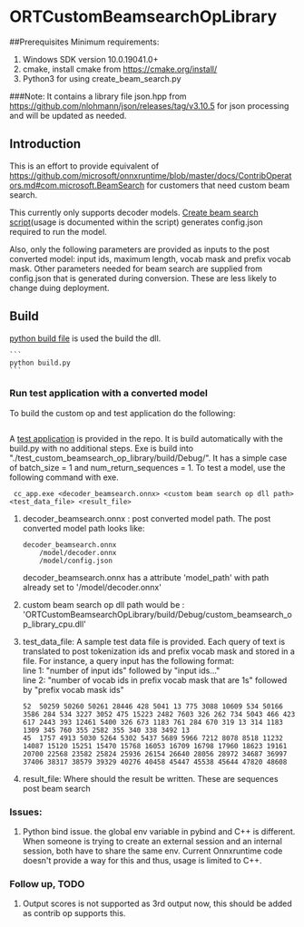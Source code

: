 # ORTCustomBeamsearchOpLibrary

##Prerequisites
Minimum requirements:
1. Windows SDK version 10.0.19041.0+
2. cmake, install cmake from https://cmake.org/install/
3. Python3 for using create_beam_search.py

###Note:
It contains a library file json.hpp from https://github.com/nlohmann/json/releases/tag/v3.10.5 for json processing and will be updated as needed.


## Introduction
This is an effort to provide equivalent of https://github.com/microsoft/onnxruntime/blob/master/docs/ContribOperators.md#com.microsoft.BeamSearch for customers that need custom beam search.

This currently only supports decoder models. [Create beam search script](./create_beam_search.py)(usage is documented within the script) generates config.json required to run the model.

Also, only the following parameters are provided as inputs to the post converted model: input ids, maximum length, vocab mask and prefix vocab mask. Other parameters needed for beam search are supplied from config.json that is generated during conversion. These are less likely to change duing deployment.


## Build 
[python build file](build.py) is used the build the dll.

    ```
    python build.py
    ```

### Run test application with a converted model

To build the custom op and test application do the following:

```python build.py
```

A [test application](./test_custom_beamsearch_op_library/) is provided in the repo. It is build automatically with the build.py with no additional steps. Exe is build into "./test_custom_beamsearch_op_library/build/Debug/". It has a simple case of batch_size = 1 and num_return_sequences = 1. To test a model, use the following command with exe.

```
 cc_app.exe <decoder_beamsearch.onnx> <custom beam search op dll path> <test_data_file> <result_file>
```

1. decoder_beamsearch.onnx : post converted model path. The post converted model path looks like:
    ```
    decoder_beamsearch.onnx
        /model/decoder.onnx
        /model/config.json
    ```
    decoder_beamsearch.onnx has a attribute 'model_path' with path already set to '/model/decoder.onnx'

2. custom beam search op dll path would be : 'ORTCustomBeamsearchOpLibrary/build/Debug/custom_beamsearch_op_library_cpu.dll'

3. test_data_file: A sample test data file is provided. Each query of text is translated to post tokenization ids and prefix vocab mask and stored in a file. For instance, a query input has the following format:<br>
    line 1: "number of input ids" followed by "input ids..."<br>
    line 2: "number of vocab ids in prefix vocab mask that are 1s" followed by "prefix vocab mask ids"<br>

    ```
    52	50259 50260 50261 28446 428 5041 13 775 3088 10609 534 50166 3586 284 534 3227 3052 475 15223 2482 7603 326 262 734 5043 466 423 617 2443 393 12461 5400 326 673 1183 761 284 670 319 13 314 1183 1309 345 760 355 2582 355 340 338 3492 13	
    45	1757 4913 5030 5264 5302 5437 5689 5966 7212 8078 8518 11232 14087 15120 15251 15470 15768 16053 16709 16798 17960 18623 19161 20700 22568 23582 25824 25936 26154 26640 28056 28972 34687 36997 37406 38317 38579 39329 40276 40458 45447 45538 45644 47820 48608 
    ```

4. result_file: Where should the result be written. These are sequences post beam search


### Issues:
1. Python bind issue. the global env variable in pybind and C++ is different. When someone is trying to create an external session and an internal session, both have to share the same env. Current Onnxruntime code doesn't provide a way for this and thus, usage is limited to C++.

### Follow up, TODO
1. Output scores is not supported as 3rd output now, this should be added as contrib op supports this.
